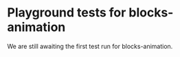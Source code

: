 # Playground tests for blocks-animation
We are still awaiting the first test run for blocks-animation.
